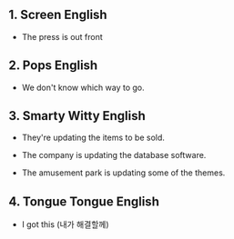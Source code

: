 ## 1. Screen English

- The press is out front

## 2. Pops English

- We don't know which way to go.

## 3. Smarty Witty English

- They're updating the items to be sold.

- The company is updating the database software.

- The amusement park is updating some of the themes.

## 4. Tongue Tongue English

- I got this (내가 해결할께)